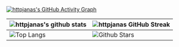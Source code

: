 
  
[![httpjanas's GitHub Activity Graph](https://activity-graph.herokuapp.com/graph?username=httpjanas&theme=tokyonight)](https://git.io/praveenscience)

| ![httpjanas's github stats](https://github-readme-stats.vercel.app/api?username=httpjanas&show_icons=true&theme=tokyonight) | ![httpjanas GitHub Streak](https://github-readme-streak-stats.herokuapp.com/?user=httpjanas&theme=tokyonight) |
| --- | --- |
| ![Top Langs](https://github-readme-stats.vercel.app/api/top-langs/?username=httpjanas&theme=tokyonight) | ![Github Stars](https://github-readme-stats.vercel.app/api?username=httpjanas&show_icons=true&locale=en&count_private=true&hide_rank=true&custom_title=My%20GitHub%20Stats&disable_animations=true&theme=tokyonight) |




<br>


